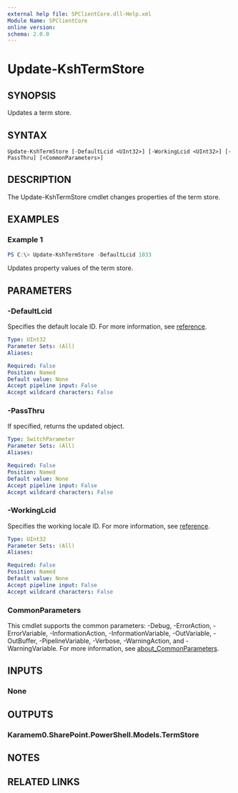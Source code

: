 ```yaml
---
external help file: SPClientCore.dll-Help.xml
Module Name: SPClientCore
online version:
schema: 2.0.0
---
```


# Update-KshTermStore

## SYNOPSIS
Updates a term store.

## SYNTAX

```
Update-KshTermStore [-DefaultLcid <UInt32>] [-WorkingLcid <UInt32>] [-PassThru] [<CommonParameters>]
```

## DESCRIPTION
The Update-KshTermStore cmdlet changes properties of the term store.

## EXAMPLES

### Example 1
```powershell
PS C:\> Update-KshTermStore -DefaultLcid 1033
```

Updates property values of the term store.

## PARAMETERS

### -DefaultLcid
Specifies the default locale ID.
For more information, see [reference](https://docs.microsoft.com/ja-jp/openspecs/windows_protocols/ms-lcid/70feba9f-294e-491e-b6eb-56532684c37f).

```yaml
Type: UInt32
Parameter Sets: (All)
Aliases:

Required: False
Position: Named
Default value: None
Accept pipeline input: False
Accept wildcard characters: False
```

### -PassThru
If specified, returns the updated object.

```yaml
Type: SwitchParameter
Parameter Sets: (All)
Aliases:

Required: False
Position: Named
Default value: None
Accept pipeline input: False
Accept wildcard characters: False
```

### -WorkingLcid
Specifies the working locale ID.
For more information, see [reference](https://docs.microsoft.com/ja-jp/openspecs/windows_protocols/ms-lcid/70feba9f-294e-491e-b6eb-56532684c37f).

```yaml
Type: UInt32
Parameter Sets: (All)
Aliases:

Required: False
Position: Named
Default value: None
Accept pipeline input: False
Accept wildcard characters: False
```

### CommonParameters
This cmdlet supports the common parameters: -Debug, -ErrorAction, -ErrorVariable, -InformationAction, -InformationVariable, -OutVariable, -OutBuffer, -PipelineVariable, -Verbose, -WarningAction, and -WarningVariable. For more information, see [about_CommonParameters](http://go.microsoft.com/fwlink/?LinkID=113216).

## INPUTS

### None

## OUTPUTS

### Karamem0.SharePoint.PowerShell.Models.TermStore

## NOTES

## RELATED LINKS
